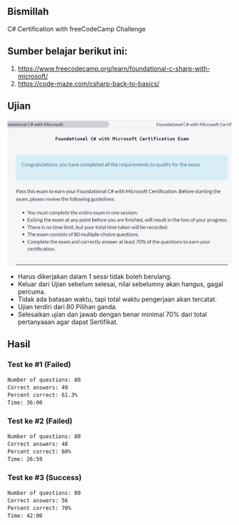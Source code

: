 ## Bismillah

C# Certification with freeCodeCamp Challenge

## Sumber belajar berikut ini:

1. https://www.freecodecamp.org/learn/foundational-c-sharp-with-microsoft/
2. https://code-maze.com/csharp-back-to-basics/

## Ujian

![exam on freecodecamp](exam-freecodecamp.png)


- Harus dikerjakan dalam 1 sessi tidak boleh berulang.
- Keluar dari Ujian sebelum selesai, nilai sebelumny akan hangus, gagal percuma.
- Tidak ada batasan waktu, tapi total waktu pengerjaan akan tercatat.
- Ujian terdiri dari 80 Pilihan ganda.
- Selesaikan ujian dan jawab dengan benar minimal 70% dari total pertanyaaan agar dapat Sertifikat.

## Hasil

### Test ke #1 (Failed)
```bash
Number of questions: 80
Correct answers: 49
Percent correct: 61.3%
Time: 36:00
```

### Test ke #2 (Failed)
```bash
Number of questions: 80
Correct answers: 48
Percent correct: 60%
Time: 26:59
```

### Test ke #3 (Success)
```bash
Number of questions: 80
Correct answers: 56
Percent correct: 70%
Time: 42:00
```